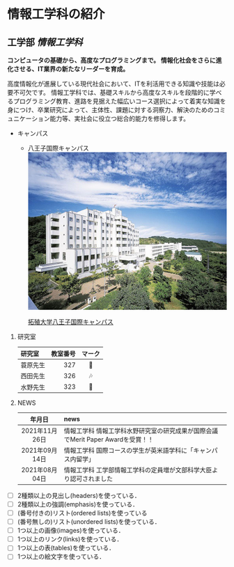 # 情報工学科の紹介
<!-- Markdown記法を使って学科の紹介ページを作る -->
## **工学部**  *情報工学科*

**コンピュータの基礎から、高度なプログラミングまで。
情報化社会をさらに進化させる、IT業界の新たなリーダーを育成。**

高度情報化が進展している現代社会において、ITを利活用できる知識や技能は必要不可欠です。
情報工学科では、基礎スキルから高度なスキルを段階的に学べるプログラミング教育、進路を見据えた幅広いコース選択によって着実な知識を身につけ、卒業研究によって、主体性、課題に対する洞察力、解決のためのコミュニケーション能力等、実社会に役立つ総合的能力を修得します。

- キャンパス
   - 八王子国際キャンパス
![Takushoku University](hachioji.jpg "八王子キャンパス")

     [拓殖大学八王子国際キャンパス](https://www.takushoku-u.ac.jp/summary/hachioji-campus.html)

1. 研究室

   |研究室|教室番号|マーク|
   |:---|---:|:---:|
   |蓑原先生|  327| :musical_note:|
   |西田先生|  326| :notes:|
   |水野先生|  323| :dancer:|

2. NEWS

   |年月日|news|
   |:---:|:---|
   | 2021年11月26日 | 情報工学科 情報工学科水野研究室の研究成果が国際会議でMerit Paper Awardを受賞！！|
   | 2021年09月14日 | 情報工学科 国際コースの学生が英米語学科に「キャンパス内留学」|
   |2021年08月04日 |情報工学科 工学部情報工学科の定員増が文部科学大臣より認可されました|
   
   
<!-- この部分より上に記述を追加して下のチェックボックスで確認する -->
- [ ] 2種類以上の見出し(headers)を使っている．
- [ ] 2種類以上の強調(emphasis)を使っている．
- [ ] (番号付きの)リスト(ordered lists)を使っている
- [ ] (番号無しの)リスト(unordered lists)を使っている．
- [ ] 1つ以上の画像(images)を使っている．
- [ ] 1つ以上のリンク(links)を使っている．
- [ ] 1つ以上の表(tables)を使っている．
- [ ] 1つ以上の絵文字を使っている．

